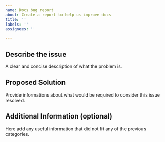 ```yaml
---
name: Docs bug report
about: Create a report to help us improve docs
title: ''
labels: ''
assignees: ''

---
```


## Describe the issue

A clear and concise description of what the problem is.

## Proposed Solution

Provide informations about what would be required to consider this issue resolved.

## Additional Information (optional)

Here add any useful information that did not fit any of the previous categories.
